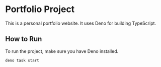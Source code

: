 # Portfolio Project

This is a personal portfolio website. It uses Deno for building TypeScript.

## How to Run

To run the project, make sure you have Deno installed.

```bash
deno task start
```
